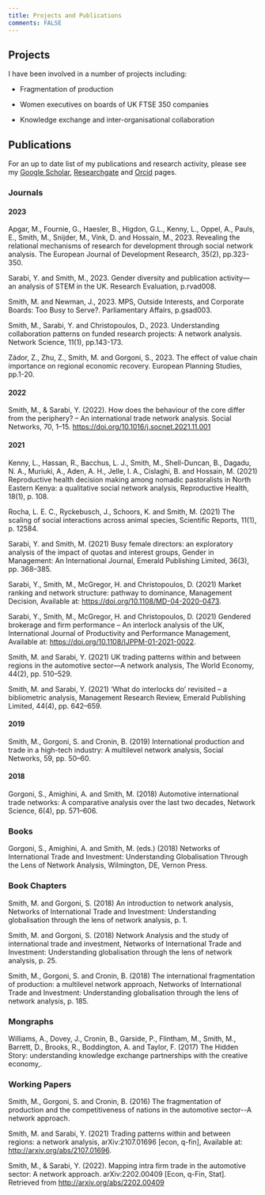 ```yaml
---
title: Projects and Publications
comments: FALSE
---
```


## Projects

I have been involved in a number of projects including:

- Fragmentation of production  

- Women executives on boards of UK FTSE 350 companies 

- Knowledge exchange and inter-organisational collaboration

## Publications
For an up to date list of my publications and research activity, please see my [Google Scholar](https://scholar.google.com/citations?user=sM6feS4AAAAJ&hl=en), [Researchgate](https://www.researchgate.net/profile/Matthew-Smith-170) and [Orcid](https://orcid.org/0000-0002-3430-2176) pages. 

### Journals
#### 2023
Apgar, M., Fournie, G., Haesler, B., Higdon, G.L., Kenny, L., Oppel, A., Pauls, E., Smith, M., Snijder, M., Vink, D. and Hossain, M., 2023. Revealing the relational mechanisms of research for development through social network analysis. The European Journal of Development Research, 35(2), pp.323-350.

Sarabi, Y. and Smith, M., 2023. Gender diversity and publication activity—an analysis of STEM in the UK. Research Evaluation, p.rvad008.

Smith, M. and Newman, J., 2023. MPS, Outside Interests, and Corporate Boards: Too Busy to Serve?. Parliamentary Affairs, p.gsad003.

Smith, M., Sarabi, Y. and Christopoulos, D., 2023. Understanding collaboration patterns on funded research projects: A network analysis. Network Science, 11(1), pp.143-173.

Zádor, Z., Zhu, Z., Smith, M. and Gorgoni, S., 2023. The effect of value chain importance on regional economic recovery. European Planning Studies, pp.1-20.

#### 2022
Smith, M., & Sarabi, Y. (2022). How does the behaviour of the core differ from the periphery? – An international trade network analysis. Social Networks, 70, 1–15. https://doi.org/10.1016/j.socnet.2021.11.001

#### 2021
Kenny, L., Hassan, R., Bacchus, L. J., Smith, M., Shell-Duncan, B., Dagadu, N. A., Muriuki, A., Aden, A. H., Jelle, I. A., Cislaghi, B. and Hossain, M. (2021) Reproductive health decision making among nomadic pastoralists in North Eastern Kenya: a qualitative social network analysis, Reproductive Health, 18(1), p. 108.

Rocha, L. E. C., Ryckebusch, J., Schoors, K. and Smith, M. (2021) The scaling of social interactions across animal species, Scientific Reports, 11(1), p. 12584.

Sarabi, Y. and Smith, M. (2021) Busy female directors: an exploratory analysis of the impact of quotas and interest groups, Gender in Management: An International Journal, Emerald Publishing Limited, 36(3), pp. 368–385.  

Sarabi, Y., Smith, M., McGregor, H. and Christopoulos, D. (2021) Market ranking and network structure: pathway to dominance, Management Decision, Available at: https://doi.org/10.1108/MD-04-2020-0473.  

Sarabi, Y., Smith, M., McGregor, H. and Christopoulos, D. (2021) Gendered brokerage and firm performance – An interlock analysis of the UK, International Journal of Productivity and Performance Management, Available at: https://doi.org/10.1108/IJPPM-01-2021-0022.

Smith, M. and Sarabi, Y. (2021) UK trading patterns within and between regions in the automotive sector—A network analysis, The World Economy, 44(2), pp. 510–529.  

Smith, M. and Sarabi, Y. (2021) ‘What do interlocks do’ revisited – a bibliometric analysis, Management Research Review, Emerald Publishing Limited, 44(4), pp. 642–659.

#### 2019
Smith, M., Gorgoni, S. and Cronin, B. (2019) International production and trade in a high-tech industry: A multilevel network analysis, Social Networks, 59, pp. 50–60.

#### 2018
Gorgoni, S., Amighini, A. and Smith, M. (2018) Automotive international trade networks: A comparative analysis over the last two decades, Network Science, 6(4), pp. 571–606.  

### Books
Gorgoni, S., Amighini, A. and Smith, M. (eds.) (2018) Networks of International Trade and Investment: Understanding Globalisation Through the Lens of Network Analysis, Wilmington, DE, Vernon Press.  


### Book Chapters
Smith, M. and Gorgoni, S. (2018) An introduction to network analysis, Networks of International Trade and Investment: Understanding globalisation through the lens of network analysis, p. 1.  

Smith, M. and Gorgoni, S. (2018) Network Analysis and the study of international trade and investment, Networks of International Trade and Investment: Understanding globalisation through the lens of network analysis, p. 25.  

Smith, M., Gorgoni, S. and Cronin, B. (2018) The international fragmentation of production: a multilevel network approach, Networks of International Trade and Investment: Understanding globalisation through the lens of network analysis, p. 185.

### Mongraphs
Williams, A., Dovey, J., Cronin, B., Garside, P., Flintham, M., Smith, M., Barrett, D., Brooks, R., Boddington, A. and Taylor, F. (2017) The Hidden Story: understanding knowledge exchange partnerships with the creative economy,.

### Working Papers
Smith, M., Gorgoni, S. and Cronin, B. (2016) The fragmentation of production and the competitiveness of nations in the automotive sector--A network approach.  

Smith, M. and Sarabi, Y. (2021) Trading patterns within and between regions: a network analysis, arXiv:2107.01696 [econ, q-fin], Available at: http://arxiv.org/abs/2107.01696.  

Smith, M., & Sarabi, Y. (2022). Mapping intra firm trade in the automotive sector: A network approach. arXiv:2202.00409 [Econ, q-Fin, Stat]. Retrieved from http://arxiv.org/abs/2202.00409
